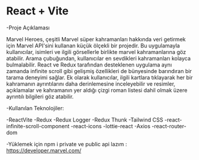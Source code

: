 # React + Vite

-Proje Açıklaması

Marvel Heroes, çeşitli Marvel süper kahramanları hakkında veri getirmek için Marvel API'sini kullanan küçük ölçekli bir projedir. Bu uygulamayla kullanıcılar, isimleri ve ilgili görsellerle birlikte marvel kahramanlarına göz atabilir. Arama çubuğundan, kullanıcılar en sevdikleri kahramanları kolayca bulmalabilir. React ve Redux tarafından desteklenen uygulama aynı zamanda infinite scroll gibi gelişmiş özellikleri de bünyesinde barındıran bir tarama deneyimi sağlar. Ek olarak kullanıcılar, ilgili kartlara tıklayarak her bir kahramanın ayrıntılarını daha derinlemesine inceleyebilir ve resimler, açıklamalar ve kahramanın yer aldığı çizgi roman listesi dahil olmak üzere ayrıntılı bilgileri göz atabilir.

-Kullanılan Teknolojiler:

-ReactVite
-Redux
-Redux Logger
-Redux Thunk
-Tailwind CSS
-react-infinite-scroll-component
-react-icons
-lottie-react
-Axios
-react-router-dom

-Yüklemek için
npm i
private ve public api lazım : https://developer.marvel.com/
